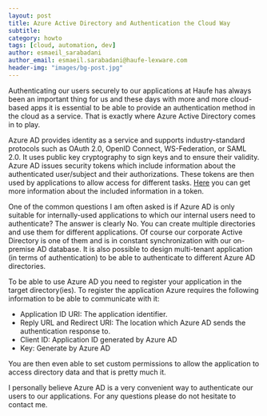```yaml
---
layout: post
title: Azure Active Directory and Authentication the Cloud Way
subtitle:
category: howto
tags: [cloud, automation, dev]
author: esmaeil_sarabadani
author_email: esmaeil.sarabadani@haufe-lexware.com
header-img: "images/bg-post.jpg"
---
```


Authenticating our users securely to our applications at Haufe has always been an important thing for us and these days with more and more cloud-based apps it is essential to be able to provide an authentication method in the cloud as a service. That is exactly where Azure Active Directory comes in to play.

Azure AD provides identity as a service and supports industry-standard protocols such as OAuth 2.0, OpenID Connect, WS-Federation, or SAML 2.0. It uses public key cryptography to sign keys and to ensure their validity. Azure AD issues security tokens which include information about the authenticated user/subject and their authorizations. These tokens are then used by applications to allow access for different tasks. [Here] you can get more information about the included information in a token.

One of the common questions I am often asked is if Azure AD is only suitable for internally-used applications to which our internal users need to authenticate?
The answer is clearly No. You can create multiple directories and use them for different applications. Of course our corporate Active Directory is one of them and is in constant synchronization with our on-premise AD database. It is also possible to design multi-tenant application (in terms of authentication) to be able to authenticate to different Azure AD directories. 

To be able to use Azure AD you need to register your application in the target directory(ies). To register the application Azure requires the following information to be able to communicate with it:

 - Application ID URI: The application identifier.
 - Reply URL and Redirect URI: The location which Azure AD sends the authentication response to.
 - Client ID: Application ID generated by Azure AD
 - Key: Generate by Azure AD
 
You are then even able to set custom permissions to allow the application to access directory data and that is pretty much it. 

I personally believe Azure AD is a very convenient way to authenticate our users to our applications. For any questions please do not hesitate to contact me. 

   [here]: <https://azure.microsoft.com/en-us/documentation/articles/active-directory-token-and-claims/>
